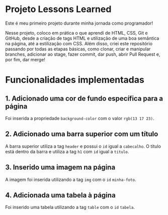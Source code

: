 # Projeto Lessons Learned

Este é meu primeiro projeto durante minha jornada como programador!

Nesse projeto, coloco em prática o que aprendi de HTML, CSS, Git e GitHub, desde a criação de tags HTML e utilização de uma boa semântica na página, até a estilização com CSS. Além disso, criei este repositório passando por todas as etapas básicas, como clonar, criar e manipular branches, adicionar ao stage, fazer commit, dar push, abrir Pull Request e, por fim, dar merge!

# Funcionalidades implementadas

## 1. Adicionado uma cor de fundo específica para a página

Foi inserida a propriedade `background-color` com o valor `rgb(13 17 23)`.

## 2. Adicionado uma barra superior com um título

A barra superior utiliza a tag `header` e possui o `id` igual a `cabecalho`. O título está dentro da barra e utiliza a tag `h1` com `id` igual a `titulo`.

## 3. Inserido uma imagem na página

A imagem foi inserida utilizando a tag `img` com o `id` `minha-foto`.


## 4. Adicionada uma tabela à página

Foi inserido uma tabela utilizando a tag `table` com o `id` `tabela`.
